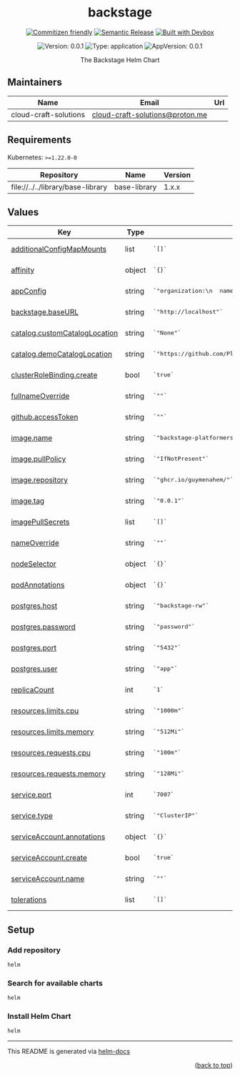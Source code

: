 <!-- BEGIN_DOCS -->
<div align="center">

<a name="readme-top"></a>

# backstage

[![Commitizen friendly](https://img.shields.io/badge/commitizen-friendly-brightgreen.svg)](https://www.conventionalcommits.org/en/v1.0.0/)
[![Semantic Release](https://img.shields.io/badge/%20%20%F0%9F%93%A6%F0%9F%9A%80-semantic--release-e10079.svg)](https://semantic-release.gitbook.io/semantic-release/usage/configuration)
[![Built with Devbox](https://jetpack.io/img/devbox/shield_galaxy.svg)](https://jetpack.io/devbox/docs/contributor-quickstart/)

![Version: 0.0.1](https://img.shields.io/badge/Version-0.0.1-informational?style=flat-square) ![Type: application](https://img.shields.io/badge/Type-application-informational?style=flat-square) ![AppVersion: 0.0.1](https://img.shields.io/badge/AppVersion-0.0.1-informational?style=flat-square)

The Backstage Helm Chart

</div>

## Maintainers

| Name | Email | Url |
| ---- | ------ | --- |
| cloud-craft-solutions | <cloud-craft-solutions@proton.me> |  |

## Requirements

Kubernetes: `>=1.22.0-0`

| Repository | Name | Version |
|------------|------|---------|
| file://../../library/base-library | base-library | 1.x.x |

## Values

<table>
    <thead>
        <th>Key</th>
        <th>Type</th>
        <th>Default</th>
        <th>Description</th>
    </thead>
    <tbody>
        <tr>
            <td id="additionalConfigMapMounts"><a href="./values.yaml#L51">additionalConfigMapMounts</a></td>
            <td>
list
</td>
            <td>
                <div>
<pre lang="">
`[]`
</pre>
</div>
            </td>
            <td></td>
        </tr>
        <tr>
            <td id="affinity"><a href="./values.yaml#L48">affinity</a></td>
            <td>
object
</td>
            <td>
                <div>
<pre lang="">
`{}`
</pre>
</div>
            </td>
            <td></td>
        </tr>
        <tr>
            <td id="appConfig"><a href="./values.yaml#L72">appConfig</a></td>
            <td>
string
</td>
            <td>
                <div>
<pre lang="">
`"organization:\n  name: Platformers Community\n\napp:\n  title: Platformers Community Backstage\n  baseUrl: ${BASE_URL}:7007\n\nbackend:\n  baseUrl: ${BASE_URL}:7007\n  listen: ':7007'\n  \n  database:\n    client: pg\n    connection:\n      host: ${POSTGRES_HOST}\n      port: ${POSTGRES_PORT}\n      user: ${POSTGRES_USER}\n      password: ${POSTGRES_PASSWORD}\n\nintegrations:\n  github:\n    - host: github.com\n      token: ${GITHUB_TOKEN}\nauth:\n  # see https://backstage.io/docs/auth/ to learn about auth providers\n  providers: {}\n\nscaffolder:\n\ntechdocs:\n  builder: 'local'\n  generator:\n    runIn: 'local'\n  publisher:\n    type: 'local'\n\nscorecards:\n  test: none\n\ncatalog:\n  locations:\n  - type: url\n    target: ${DEMO_CATALOG_LOCATION}\n    rules:\n    - allow: [Component, System, API, Resource, Location]\n  - type: url\n    target: ${CUSTOM_CATALOG_LOCATION}\n    rules:\n    - allow: [Component, System, API, Resource, Location]\n\nkubernetes:\n  serviceLocatorMethod:\n    type: 'multiTenant'\n  clusterLocatorMethods:\n    - type: 'config'\n      clusters:\n        - url: kubernetes.default.svc.cluster.local:443\n          name: local\n          authProvider: 'serviceAccount'\n          skipTLSVerify: false\n          skipMetricsLookup: true\n"`
</pre>
</div>
            </td>
            <td></td>
        </tr>
        <tr>
            <td id="backstage--baseURL"><a href="./values.yaml#L70">backstage.baseURL</a></td>
            <td>
string
</td>
            <td>
                <div>
<pre lang="">
`"http://localhost"`
</pre>
</div>
            </td>
            <td></td>
        </tr>
        <tr>
            <td id="catalog--customCatalogLocation"><a href="./values.yaml#L67">catalog.customCatalogLocation</a></td>
            <td>
string
</td>
            <td>
                <div>
<pre lang="">
`"None"`
</pre>
</div>
            </td>
            <td></td>
        </tr>
        <tr>
            <td id="catalog--demoCatalogLocation"><a href="./values.yaml#L66">catalog.demoCatalogLocation</a></td>
            <td>
string
</td>
            <td>
                <div>
<pre lang="">
`"https://github.com/PlatformersCommunity/backstage-helm-chart/blob/main/demo-catalog/all.yaml"`
</pre>
</div>
            </td>
            <td></td>
        </tr>
        <tr>
            <td id="clusterRoleBinding--create"><a href="./values.yaml#L28">clusterRoleBinding.create</a></td>
            <td>
bool
</td>
            <td>
                <div>
<pre lang="">
`true`
</pre>
</div>
            </td>
            <td></td>
        </tr>
        <tr>
            <td id="fullnameOverride"><a href="./values.yaml#L15">fullnameOverride</a></td>
            <td>
string
</td>
            <td>
                <div>
<pre lang="">
`""`
</pre>
</div>
            </td>
            <td></td>
        </tr>
        <tr>
            <td id="github--accessToken"><a href="./values.yaml#L57">github.accessToken</a></td>
            <td>
string
</td>
            <td>
                <div>
<pre lang="">
`""`
</pre>
</div>
            </td>
            <td></td>
        </tr>
        <tr>
            <td id="image--name"><a href="./values.yaml#L9">image.name</a></td>
            <td>
string
</td>
            <td>
                <div>
<pre lang="">
`"backstage-platformers"`
</pre>
</div>
            </td>
            <td></td>
        </tr>
        <tr>
            <td id="image--pullPolicy"><a href="./values.yaml#L11">image.pullPolicy</a></td>
            <td>
string
</td>
            <td>
                <div>
<pre lang="">
`"IfNotPresent"`
</pre>
</div>
            </td>
            <td></td>
        </tr>
        <tr>
            <td id="image--repository"><a href="./values.yaml#L8">image.repository</a></td>
            <td>
string
</td>
            <td>
                <div>
<pre lang="">
`"ghcr.io/guymenahem/"`
</pre>
</div>
            </td>
            <td></td>
        </tr>
        <tr>
            <td id="image--tag"><a href="./values.yaml#L10">image.tag</a></td>
            <td>
string
</td>
            <td>
                <div>
<pre lang="">
`"0.0.1"`
</pre>
</div>
            </td>
            <td></td>
        </tr>
        <tr>
            <td id="imagePullSecrets"><a href="./values.yaml#L13">imagePullSecrets</a></td>
            <td>
list
</td>
            <td>
                <div>
<pre lang="">
`[]`
</pre>
</div>
            </td>
            <td></td>
        </tr>
        <tr>
            <td id="nameOverride"><a href="./values.yaml#L14">nameOverride</a></td>
            <td>
string
</td>
            <td>
                <div>
<pre lang="">
`""`
</pre>
</div>
            </td>
            <td></td>
        </tr>
        <tr>
            <td id="nodeSelector"><a href="./values.yaml#L44">nodeSelector</a></td>
            <td>
object
</td>
            <td>
                <div>
<pre lang="">
`{}`
</pre>
</div>
            </td>
            <td></td>
        </tr>
        <tr>
            <td id="podAnnotations"><a href="./values.yaml#L30">podAnnotations</a></td>
            <td>
object
</td>
            <td>
                <div>
<pre lang="">
`{}`
</pre>
</div>
            </td>
            <td></td>
        </tr>
        <tr>
            <td id="postgres--host"><a href="./values.yaml#L61">postgres.host</a></td>
            <td>
string
</td>
            <td>
                <div>
<pre lang="">
`"backstage-rw"`
</pre>
</div>
            </td>
            <td></td>
        </tr>
        <tr>
            <td id="postgres--password"><a href="./values.yaml#L63">postgres.password</a></td>
            <td>
string
</td>
            <td>
                <div>
<pre lang="">
`"password"`
</pre>
</div>
            </td>
            <td></td>
        </tr>
        <tr>
            <td id="postgres--port"><a href="./values.yaml#L60">postgres.port</a></td>
            <td>
string
</td>
            <td>
                <div>
<pre lang="">
`"5432"`
</pre>
</div>
            </td>
            <td></td>
        </tr>
        <tr>
            <td id="postgres--user"><a href="./values.yaml#L62">postgres.user</a></td>
            <td>
string
</td>
            <td>
                <div>
<pre lang="">
`"app"`
</pre>
</div>
            </td>
            <td></td>
        </tr>
        <tr>
            <td id="replicaCount"><a href="./values.yaml#L5">replicaCount</a></td>
            <td>
int
</td>
            <td>
                <div>
<pre lang="">
`1`
</pre>
</div>
            </td>
            <td></td>
        </tr>
        <tr>
            <td id="resources--limits--cpu"><a href="./values.yaml#L38">resources.limits.cpu</a></td>
            <td>
string
</td>
            <td>
                <div>
<pre lang="">
`"1000m"`
</pre>
</div>
            </td>
            <td></td>
        </tr>
        <tr>
            <td id="resources--limits--memory"><a href="./values.yaml#L39">resources.limits.memory</a></td>
            <td>
string
</td>
            <td>
                <div>
<pre lang="">
`"512Mi"`
</pre>
</div>
            </td>
            <td></td>
        </tr>
        <tr>
            <td id="resources--requests--cpu"><a href="./values.yaml#L41">resources.requests.cpu</a></td>
            <td>
string
</td>
            <td>
                <div>
<pre lang="">
`"100m"`
</pre>
</div>
            </td>
            <td></td>
        </tr>
        <tr>
            <td id="resources--requests--memory"><a href="./values.yaml#L42">resources.requests.memory</a></td>
            <td>
string
</td>
            <td>
                <div>
<pre lang="">
`"128Mi"`
</pre>
</div>
            </td>
            <td></td>
        </tr>
        <tr>
            <td id="service--port"><a href="./values.yaml#L34">service.port</a></td>
            <td>
int
</td>
            <td>
                <div>
<pre lang="">
`7007`
</pre>
</div>
            </td>
            <td></td>
        </tr>
        <tr>
            <td id="service--type"><a href="./values.yaml#L33">service.type</a></td>
            <td>
string
</td>
            <td>
                <div>
<pre lang="">
`"ClusterIP"`
</pre>
</div>
            </td>
            <td></td>
        </tr>
        <tr>
            <td id="serviceAccount--annotations"><a href="./values.yaml#L21">serviceAccount.annotations</a></td>
            <td>
object
</td>
            <td>
                <div>
<pre lang="">
`{}`
</pre>
</div>
            </td>
            <td></td>
        </tr>
        <tr>
            <td id="serviceAccount--create"><a href="./values.yaml#L19">serviceAccount.create</a></td>
            <td>
bool
</td>
            <td>
                <div>
<pre lang="">
`true`
</pre>
</div>
            </td>
            <td></td>
        </tr>
        <tr>
            <td id="serviceAccount--name"><a href="./values.yaml#L24">serviceAccount.name</a></td>
            <td>
string
</td>
            <td>
                <div>
<pre lang="">
`""`
</pre>
</div>
            </td>
            <td></td>
        </tr>
        <tr>
            <td id="tolerations"><a href="./values.yaml#L46">tolerations</a></td>
            <td>
list
</td>
            <td>
                <div>
<pre lang="">
`[]`
</pre>
</div>
            </td>
            <td></td>
        </tr>
    </tbody>
</table>

## Setup

### Add repository

```bash
helm
```

### Search for available charts

```bash
helm
```

### Install Helm Chart

```bash
helm
```

----------------------------------------------
This README is generated via [helm-docs](https://github.com/norwoodj/helm-docs)

<p align="right">(<a href="#readme-top">back to top</a>)</p>
<!-- END_DOCS -->
